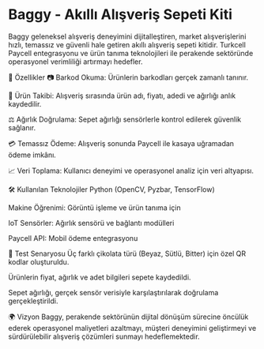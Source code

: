 # Baggy - Akıllı Alışveriş Sepeti Kiti
Baggy geleneksel alışveriş deneyimini dijitalleştiren, market alışverişlerini hızlı, temassız ve güvenli hale getiren akıllı alışveriş sepeti kitidir.
Turkcell Paycell entegrasyonu ve ürün tanıma teknolojileri ile perakende sektöründe operasyonel verimliliği artırmayı hedefler.

🚀 Özellikler
📷 Barkod Okuma: Ürünlerin barkodları gerçek zamanlı tanınır.

🛒 Ürün Takibi: Alışveriş sırasında ürün adı, fiyatı, adedi ve ağırlığı anlık kaydedilir.

⚖️ Ağırlık Doğrulama: Sepet ağırlığı sensörlerle kontrol edilerek güvenlik sağlanır.

💳 Temassız Ödeme: Alışveriş sonunda Paycell ile kasaya uğramadan ödeme imkânı.

📈 Veri Toplama: Kullanıcı deneyimi ve operasyonel analiz için veri altyapısı.

🛠️ Kullanılan Teknolojiler
Python (OpenCV, Pyzbar, TensorFlow)

Makine Öğrenimi: Görüntü işleme ve ürün tanıma için

IoT Sensörler: Ağırlık sensörü ve bağlantı modülleri

Paycell API: Mobil ödeme entegrasyonu

🎯 Test Senaryosu
Üç farklı çikolata türü (Beyaz, Sütlü, Bitter) için özel QR kodlar oluşturuldu.

Ürünlerin fiyat, ağırlık ve adet bilgileri sepete kaydedildi.

Sepet ağırlığı, gerçek sensör verisiyle karşılaştırılarak doğrulama gerçekleştirildi.

🌍 Vizyon
Baggy, perakende sektörünün dijital dönüşüm sürecine öncülük ederek operasyonel maliyetleri azaltmayı, müşteri deneyimini geliştirmeyi ve sürdürülebilir alışveriş çözümleri sunmayı hedeflemektedir.

